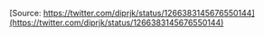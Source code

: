 [Source: https://twitter.com/diprjk/status/1266383145676550144](https://twitter.com/diprjk/status/1266383145676550144)